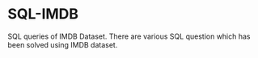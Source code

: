 # SQL-IMDB
SQL queries of IMDB Dataset.
There are various SQL question which has been solved using IMDB dataset.
